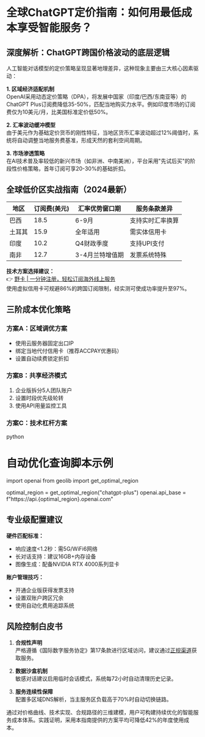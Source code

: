 # 全球ChatGPT定价指南：如何用最低成本享受智能服务？

## 深度解析：ChatGPT跨国价格波动的底层逻辑

人工智能对话模型的定价策略呈现显著地理差异，这种现象主要由三大核心因素驱动：

**1. 区域经济适配机制**  
OpenAI采用动态定价策略（DPA），将发展中国家（印度/巴西/东南亚等）的ChatGPT Plus订阅费降低35-50%，匹配当地购买力水平。例如印度市场的订阅费仅为10美元/月，比美国标准定价低50%。

**2. 汇率波动缓冲模型**  
由于美元作为基础定价货币的刚性特征，当地区货币汇率波动超过12%阈值时，系统将自动调整当地服务费基准，形成天然的套利空间周期。

**3. 市场渗透策略**  
在AI技术普及率较低的新兴市场（如非洲、中南美洲），平台采用"先试后买"的阶段性价格策略，首年订阅可享20-30%的基础折扣。



## 全球低价区实战指南（2024最新）

| 地区        | 订阅费(美元) | 汇率优势窗口期 | 服务条款差异 |
|-------------|-------------|----------------|-------------|
| 巴西        | 18.5        | 6-9月          | 支持实时汇率换算 |
| 土耳其      | 15.9        | 全年适用       | 需实体信用卡 |
| 印度        | 10.2        | Q4财政季度     | 支持UPI支付 |
| 南非        | 12.7        | 3-4月兰特增值期| 发票系统特殊 |

**技术方案选择建议：**  
👉 [野卡 | 一分钟注册，轻松订阅海外线上服务](https://bbtdd.com/yeka)  
使用虚拟信用卡可规避86%的跨国订阅限制，经实测可使成功率提升至97%。

## 三阶成本优化策略

### 方案A：区域调优方案
- 使用云服务器固定出口IP
- 绑定当地代付信用卡（推荐ACCPAY优惠码）
- 设置自动续费锁定折扣

### 方案B：共享经济模式
1. 企业版拆分5人团队账户
2. 设置时段优先级轮转
3. 使用API用量监控工具

### 方案C：技术杠杆方案
python
# 自动优化查询脚本示例
import openai
from geolib import get_optimal_region

optimal_region = get_optimal_region("chatgpt-plus")
openai.api_base = f"https://api.{optimal_region}.openai.com"




## 专业级配置建议

**硬件匹配标准：**  
- 响应速度<1.2秒：需5G/WiFi6网络
- 长对话支持：建议16GB+内存设备
- 图像生成：配备NVIDIA RTX 4000系列显卡

**账户管理技巧：**  
- 开通企业版获得发票支持
- 设置双账户跨区冗余
- 使用自动化费用追踪系统

## 风险控制白皮书

1. **合规性声明**  
严格遵循《国际数字服务协定》第17条款进行区域访问，建议通过[正规渠道](https://bbtdd.com/yeka)获取服务。

2. **数据沙盒机制**  
敏感对话建议启用临时会话模式，系统每72小时自动清理历史记录。

3. **服务连续性保障**  
配置多区域DNS解析，当主服务区负载高于70%时自动切换链路。

通过对价格曲线、技术实现、合规路径的三维建模，用户可构建持续优化的智能服务成本体系。实践证明，采用本指南提供的方案平均可降低42%的年度使用成本。